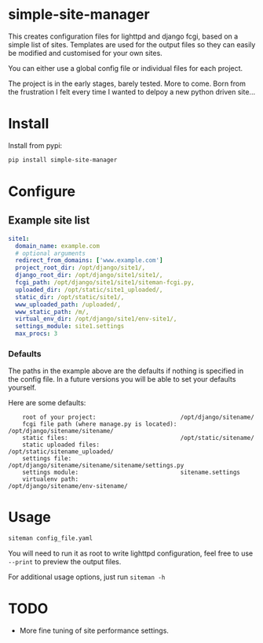 # simple-site-manager

This creates configuration files for lighttpd and django fcgi, based on a simple list of sites. 
Templates are used for the output files so they can easily be modified and customised for your own sites.

You can either use a global config file or individual files for each project.

The project is in the early stages, barely tested. More to come. Born from the frustration I felt every time I wanted to delpoy a new python driven site...

# Install

Install from pypi:
```sh
pip install simple-site-manager
```

# Configure

## Example site list
```yaml
site1:
  domain_name: example.com
  # optional arguments
  redirect_from_domains: ['www.example.com']
  project_root_dir: /opt/django/site1/,
  django_root_dir: /opt/django/site1/site1/,
  fcgi_path: /opt/django/site1/site1/siteman-fcgi.py,
  uploaded_dir: /opt/static/site1_uploaded/,
  static_dir: /opt/static/site1/,
  www_uploaded_path: /uploaded/,
  www_static_path: /m/,
  virtual_env_dir: /opt/django/site1/env-site1/,
  settings_module: site1.settings
  max_procs: 3
```

### Defaults
The paths in the example above are the defaults if nothing is specified in the config file.
In a future versions you will be able to set your defaults yourself.

Here are some defaults:
```
    root of your project:                        /opt/django/sitename/
    fcgi file path (where manage.py is located): /opt/django/sitename/sitename/
    static files:                                /opt/static/sitename/
    static uploaded files:                       /opt/static/sitename_uploaded/
    settings file:                               /opt/django/sitename/sitename/sitename/settings.py
    settings module:                             sitename.settings
    virtualenv path:                             /opt/django/sitename/env-sitename/
```

# Usage
```sh
siteman config_file.yaml
```
You will need to run it as root to write lighttpd configuration, feel free to use `--print` to preview the output files.

For additional usage options, just run `siteman -h`

# TODO

- More fine tuning of site performance settings.

